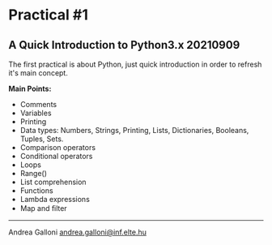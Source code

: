 # Practical \#1 
## A Quick Introduction to Python3.x 20210909
The first practical is about Python, just quick introduction in order to refresh it's main concept. 

**Main Points:**

 - Comments
 - Variables
 - Printing
 - Data types: Numbers, Strings, Printing, Lists, Dictionaries, Booleans, Tuples, Sets.
 - Comparison operators
 - Conditional operators
 - Loops
 - Range()
 - List comprehension
 - Functions
 - Lambda expressions
 - Map and ﬁlter

---
Andrea Galloni
andrea.galloni@inf.elte.hu
